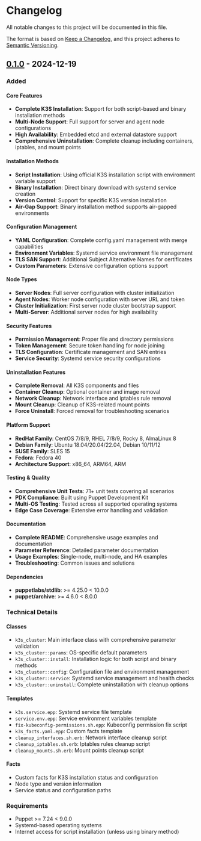 # Changelog

All notable changes to this project will be documented in this file.

The format is based on [Keep a Changelog](https://keepachangelog.com/en/1.0.0/),
and this project adheres to [Semantic Versioning](https://semver.org/spec/v2.0.0.html).

## [0.1.0] - 2024-12-19

### Added

#### Core Features
- **Complete K3S Installation**: Support for both script-based and binary installation methods
- **Multi-Node Support**: Full support for server and agent node configurations
- **High Availability**: Embedded etcd and external datastore support
- **Comprehensive Uninstallation**: Complete cleanup including containers, iptables, and mount points

#### Installation Methods
- **Script Installation**: Using official K3S installation script with environment variable support
- **Binary Installation**: Direct binary download with systemd service creation
- **Version Control**: Support for specific K3S version installation
- **Air-Gap Support**: Binary installation method supports air-gapped environments

#### Configuration Management
- **YAML Configuration**: Complete config.yaml management with merge capabilities
- **Environment Variables**: Systemd service environment file management
- **TLS SAN Support**: Additional Subject Alternative Names for certificates
- **Custom Parameters**: Extensive configuration options support

#### Node Types
- **Server Nodes**: Full server configuration with cluster initialization
- **Agent Nodes**: Worker node configuration with server URL and token
- **Cluster Initialization**: First server node cluster bootstrap support
- **Multi-Server**: Additional server nodes for high availability

#### Security Features
- **Permission Management**: Proper file and directory permissions
- **Token Management**: Secure token handling for node joining
- **TLS Configuration**: Certificate management and SAN entries
- **Service Security**: Systemd service security configurations

#### Uninstallation Features
- **Complete Removal**: All K3S components and files
- **Container Cleanup**: Optional container and image removal
- **Network Cleanup**: Network interface and iptables rule removal
- **Mount Cleanup**: Cleanup of K3S-related mount points
- **Force Uninstall**: Forced removal for troubleshooting scenarios

#### Platform Support
- **RedHat Family**: CentOS 7/8/9, RHEL 7/8/9, Rocky 8, AlmaLinux 8
- **Debian Family**: Ubuntu 18.04/20.04/22.04, Debian 10/11/12
- **SUSE Family**: SLES 15
- **Fedora**: Fedora 40
- **Architecture Support**: x86_64, ARM64, ARM

#### Testing & Quality
- **Comprehensive Unit Tests**: 71+ unit tests covering all scenarios
- **PDK Compliance**: Built using Puppet Development Kit
- **Multi-OS Testing**: Tested across all supported operating systems
- **Edge Case Coverage**: Extensive error handling and validation

#### Documentation
- **Complete README**: Comprehensive usage examples and documentation
- **Parameter Reference**: Detailed parameter documentation
- **Usage Examples**: Single-node, multi-node, and HA examples
- **Troubleshooting**: Common issues and solutions

#### Dependencies
- **puppetlabs/stdlib**: >= 4.25.0 < 10.0.0
- **puppet/archive**: >= 4.6.0 < 8.0.0

### Technical Details

#### Classes
- `k3s_cluster`: Main interface class with comprehensive parameter validation
- `k3s_cluster::params`: OS-specific default parameters
- `k3s_cluster::install`: Installation logic for both script and binary methods
- `k3s_cluster::config`: Configuration file and environment management
- `k3s_cluster::service`: Systemd service management and health checks
- `k3s_cluster::uninstall`: Complete uninstallation with cleanup options

#### Templates
- `k3s.service.epp`: Systemd service file template
- `service.env.epp`: Service environment variables template
- `fix-kubeconfig-permissions.sh.epp`: Kubeconfig permission fix script
- `k3s_facts.yaml.epp`: Custom facts template
- `cleanup_interfaces.sh.erb`: Network interface cleanup script
- `cleanup_iptables.sh.erb`: Iptables rules cleanup script
- `cleanup_mounts.sh.erb`: Mount points cleanup script

#### Facts
- Custom facts for K3S installation status and configuration
- Node type and version information
- Service status and configuration paths

### Requirements
- Puppet >= 7.24 < 9.0.0
- Systemd-based operating systems
- Internet access for script installation (unless using binary method)

[0.1.0]: https://github.com/k3s-puppet/k3s-puppet/releases/tag/v0.1.0 